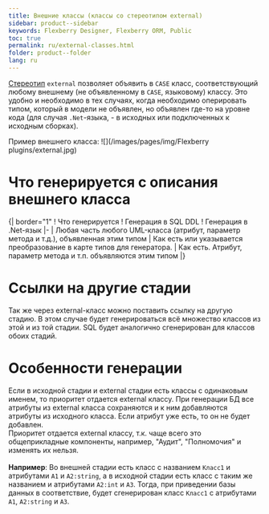 ```yaml
---
title: Внешние классы (классы со стереотипом external) 
sidebar: product--sidebar
keywords: Flexberry Designer, Flexberry ORM, Public
toc: true
permalink: ru/external-classes.html
folder: product--folder
lang: ru
---
```


[Стереотип](key-concepts-flexberry-designer.html) `external` позволяет объявить в `CASE` класс, соответствующий любому внешнему (не объявленному в `CASE`, языковому) классу. Это удобно и необходимо в тех случаях, когда необходимо оперировать типом, который в модели не объявлен, но объявлен где-то на уровне кода (для случая `.Net`-языка, - в исходных или подключенных к исходным сборках).


Пример внешнего класса:
![](/images/pages/img/Flexberry plugins/external.jpg)

# Что генерируется с описания внешнего класса
{| border="1"
! Что генерируется
! Генерация в SQL DDL
! Генерация в .Net-язык
|-
| Любая часть любого UML-класса (атрибут, параметр метода и т.д.), объявленная этим типом
| Как есть или указывается преобразование в карте типов для генератора.
| Как есть. Атрибут, параметр метода и т.п. объявляются этим типом
|}

# Ссылки на другие стадии
Так же через external-класс можно поставить ссылку на другую стадию. В этом случае будет генерироваться всё множество классов из этой и из той стадии. SQL будет аналогично сгенерирован для классов обоих стадий.

# Особенности генерации
Если в исходной стадии и external стадии есть классы с одинаковым именем, то приоритет отдается external классу. При генерации БД все атрибуты из external класса сохраняются и к ним добавляются атрибуты из исходного класса. Если атрибут уже есть, то он не будет добавлен. <br />
Приоритет отдается external классу, т.к. чаще всего это общеприкладные компоненты, например, "Аудит", "Полномочия" и изменять их нельзя.
<br />
<br />
__Например__: Во внешней стадии есть класс с названием `Класс1` и атрибутами `А1` и `А2:string`, а в исходной стадии есть класс с таким же названием и атрибутами `А2:int` и `А3`. Тогда, при приведении базы данных в соответствие, будет сгенерирован класс `Класс1` с атрибутами `А1`, `А2:string` и `А3`. 

